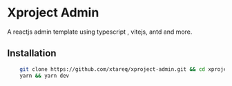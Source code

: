 # Xproject Admin
A reactjs admin template using typescript , vitejs, antd and more.

## Installation

``` sh
    git clone https://github.com/xtareq/xproject-admin.git && cd xproject-admin
    yarn && yarn dev
```
